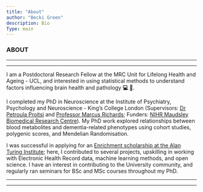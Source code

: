 ```yaml
---
title: "About"
author: "Becki Green"
description: Bio
Type: main
---
```

### ABOUT


*****************
*****************

I am a Postdoctoral Research Fellow at the MRC Unit for Lifelong Health and Ageing - UCL, and interested in using statistical methods to understand factors influencing brain health and pathology **:computer: :brain:**.

I completed my PhD in Neuroscience at the Institute of Psychiatry, Psychology and Neuroscience - King’s College London (Supervisors: [Dr Petroula Proitsi](https://kclpure.kcl.ac.uk/portal/petroula.proitsi.html) and [Professor Marcus Richards](https://www.ucl.ac.uk/mental-health/people/professor-marcus-richards); Funders: [NIHR Maudsley Biomedical Research Centre](https://www.maudsleybrc.nihr.ac.uk/)). My PhD work explored relationships between blood metabolites and dementia-related phenotypes using cohort studies, polygenic scores, and Mendelian Randomisation. 

I was successful in applying for an [Enrichment scholarship at the Alan Turing Institute](https://www.turing.ac.uk/work-turing/studentships/enrichment); here, I contributed to several projects, upskilling in working with Electronic Health Record data, machine learning methods, and open science. I have an interest in contributing to the University community, and regularly ran seminars for BSc and MSc courses throughout my PhD. 

*******************************************************************
*******************************************************************
